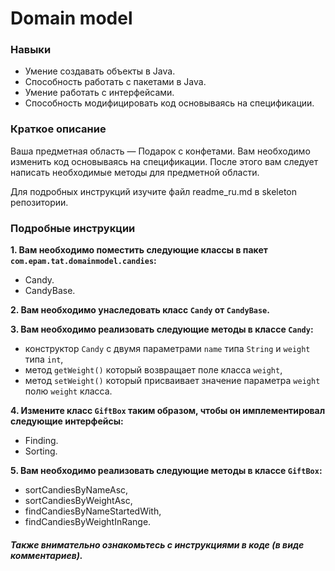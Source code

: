 # Domain model

### Навыки
- Умение создавать объекты в Java.
- Способность работать с пакетами в Java.
- Умение работать с интерфейсами.
- Способность модифицировать код основываясь на спецификации.

### Краткое описание
Ваша предметная область — Подарок с конфетами. Вам необходимо изменить код основываясь на спецификации. После этого вам следует написать необходимые методы для предметной области.

Для подробных инструкций изучите файл readme_ru.md в skeleton репозитории.


### Подробные инструкции

**1. Вам необходимо поместить следующие классы в пакет `com.epam.tat.domainmodel.candies`:**
- Candy.
- CandyBase.

**2. Вам необходимо унаследовать класс `Candy` от `CandyBase`.**

**3. Вам необходимо реализовать следующие методы в классе `Candy`:**
- конструктор `Candy` с двумя параметрами `name` типа `String` и `weight` типа `int`,
- метод `getWeight()` который возвращает поле класса `weight`,
- метод `setWeight()` который присваивает значение параметра `weight` полю `weight` класса.

**4. Измените класс `GiftBox` таким образом, чтобы он имплементировал следующие интерфейсы:**
- Finding.
- Sorting.

**5. Вам необходимо реализовать следующие методы в классе `GiftBox`:**
- sortCandiesByNameAsc,
- sortCandiesByWeightAsc,
- findCandiesByNameStartedWith,
- findCandiesByWeightInRange.

##### Также внимательно ознакомьтесь с инструкциями в коде (в виде комментариев).
